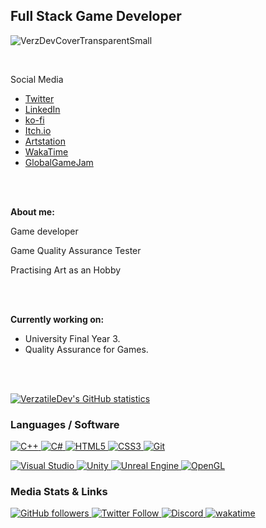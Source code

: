 ## Full Stack Game Developer
<meta property="og:image" content="[https://example.com/image.jpg](https://user-images.githubusercontent.com/47317248/228007890-58d0920c-dde7-41bd-9cba-d7ca0d219df0.png)">


![VerzDevCoverTransparentSmall](https://user-images.githubusercontent.com/47317248/228007890-58d0920c-dde7-41bd-9cba-d7ca0d219df0.png)


<br/>

Social Media
- <a href="https://twitter.com/VerzatileDev"> Twitter </a>
- <a href="https://www.linkedin.com/in/brian-l%C3%A4tt-53b592194/"> LinkedIn </a>
- <a href="https://ko-fi.com/verzatiledev"> ko-fi </a>
- <a href="https://verzatiledev.itch.io/"> Itch.io </a>
- <a href="https://www.artstation.com/verzatiledev"> Artstation </a>
- <a href="https://wakatime.com/@VerzatileDev"> WakaTime </a>
- <a href="https://globalgamejam.org/users/verzatilius"> GlobalGameJam </a>

<br>
<br/>

**About me:**


Game developer

Game Quality Assurance Tester

Practising Art as an Hobby

<br>
<br/>

**Currently working on:**


- University Final Year 3.
- Quality Assurance for Games.


<!-- Space Between text and Statistics -->
<br>
<br/>
<!--                                   -->

[![VerzatileDev's GitHub statistics](https://github-readme-stats.vercel.app/api?username=VerzatileDev&theme=radical)](https://wakatime.com/@VerzatileDev) 



### Languages / Software
<a href="#">![C++](https://img.shields.io/badge/c++-%2300599C.svg?style=for-the-badge&logo=c%2B%2B&logoColor=white)
<a href="#">![C#](https://img.shields.io/badge/c%23-%23239120.svg?style=for-the-badge&logo=&logoColor=black)
<a href="#">![HTML5](https://img.shields.io/badge/html5-%23E34F26.svg?style=for-the-badge&logo=html5&logoColor=white)
<a href="#">![CSS3](https://img.shields.io/badge/css-%231572B6.svg?style=for-the-badge&logo=css3&logoColor=black)
<a href="#">![Git](https://img.shields.io/badge/git-%23F05033.svg?style=for-the-badge&logo=git&logoColor=white)


<a href="#">![Visual Studio](https://img.shields.io/badge/Visual%20Studio-5C2D91.svg?style=for-the-badge&logo=visual-studio&logoColor=white)
<a href="#">![Unity](https://img.shields.io/badge/unity-%23000000.svg?style=for-the-badge&logo=unity&logoColor=white)
<a href="#">![Unreal Engine](https://img.shields.io/badge/unrealengine-%23313131.svg?style=for-the-badge&logo=unrealengine&logoColor=white)
<a href="#">![OpenGL](https://img.shields.io/badge/OpenGL-%23FFFFFF.svg?style=for-the-badge&logo=opengl&logoColor=blue)



<!--  Href Specifies Link when image is clicked  -->
<a href="#">
 <!-- <img align ="left" width = "26px" src="https://raw.githubusercontent.com/github/explore/80688e429a7d4ef2fca1e82350fe8e3517d3494d/topics/visual-studio-code/visual-studio-code.png">-->
</a>

<!-- #2 -->
<a href="#">

  <!-- <img align ="left" width = "26px" src="https://raw.githubusercontent.com/isocpp/logos/master/cpp_logo.png">-->
</a>


<!-- #3 -->
<a href="#">
 <!-- <img align ="left" width = "26px" src="https://camo.githubusercontent.com/8d56e87edf99e89bfc457cd62462e0b7aae19e6b197b1df5c542d474d8d76f81/68747470733a2f2f646576656c6f7065722e6665646f726170726f6a6563742e6f72672f7374617469632f6c6f676f2f6373686172702e706e67"> -->
</a>

<!-- #4 -->
<a href="#">
  <!--<img align ="left" width = "26px" src="https://raw.githubusercontent.com/github/explore/80688e429a7d4ef2fca1e82350fe8e3517d3494d/topics/html/html.png">-->
</a>

<!-- #5 -->
<a href="#">
  <!--<img align ="left" width = "26px" src="https://raw.githubusercontent.com/github/explore/80688e429a7d4ef2fca1e82350fe8e3517d3494d/topics/css/css.png">-->
</a>

<!-- #6 -->
<a href="#">
 <!-- <img align ="left" width = "26px" src="https://raw.githubusercontent.com/github/explore/80688e429a7d4ef2fca1e82350fe8e3517d3494d/topics/git/git.png">-->
</a>



<!--    PLATFORMS AVAILALBE  " INCLUDE A LINK THAT FORWARD TO THE PAGE later on..    -->

### Media Stats & Links
<a href="https://github.com/login?return_to=https%3A%2F%2Fgithub.com%2FVerzatileDev">![GitHub followers](https://img.shields.io/github/followers/VerzatileDev?style=social) 
<a href="https://twitter.com/VerzatileDev">![Twitter Follow](https://img.shields.io/twitter/follow/VerzatileDev?style=social) 
<a href="https://discord.gg/rtTXyTCREf"> ![Discord](https://img.shields.io/discord/907655951719493723?label=verzatilium%20%20Discord&logo=Discord&style=social)
[![wakatime](https://wakatime.com/badge/user/c750bcfe-b7cb-4d8e-9808-1c02b3316496.svg)](https://wakatime.com/@c750bcfe-b7cb-4d8e-9808-1c02b3316496)


<!-- ENABLE THESE IF REQUIRED -->
<!-- ![Profile View Counter](https://komarev.com/ghpvc/?username=Brianlatt) -->
<!--<img src="https://wakatime.com/share/@VerzatileDev/bd535d51-2b9d-4912-b0bd-87b577275e77.svg" width="500" height="300"> -->
<!-- [![Top Langs](https://github-readme-stats.vercel.app/api/top-langs/?username=Brianlatt&layout=compact&theme=tokyonight)](https://github.com/Brianlatt) -->
